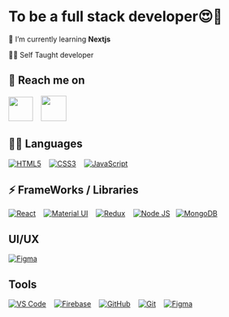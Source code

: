  <h1>To be a full stack developer😍🚀</h1>



🙂 I’m currently learning **Nextjs**

👩‍💻 Self Taught developer


## 👨 Reach me on

  <a align="center" href="https://www.linkedin.com/in/santha-prakash-014003207/"><img height="48" src="https://raw.githubusercontent.com/peterthehan/peterthehan/master/assets/linkedin.svg" /></a>&nbsp;&nbsp;&nbsp;
    <a align="center" href="https://instagram.com/santha__prakash?utm_medium=copy_link"><img height="50" src="https://github.com/hussainweb/hussainweb/raw/main/icons/instagram.png"></a>&nbsp;&nbsp;&nbsp;
     



 ## 👩‍💻 Languages
 

[<img alt="HTML5" src="https://img.shields.io/badge/html5%20-%23E34F26.svg?&style=for-the-badge&logo=html5&logoColor=white"/>]()&nbsp;&nbsp;&nbsp;
[<img alt="CSS3" src="https://img.shields.io/badge/css3%20-%231572B6.svg?&style=for-the-badge&logo=css3&logoColor=white"/>]()&nbsp;&nbsp;&nbsp;
[<img alt="JavaScript" src="https://img.shields.io/badge/javascript%20-%23323330.svg?&style=for-the-badge&logo=javascript&logoColor=%23F7DF1E"/>]()&nbsp;&nbsp;&nbsp;


## ⚡ FrameWorks / Libraries

[<img alt="React" src="https://img.shields.io/badge/react%20-%2320232a.svg?&style=for-the-badge&logo=react&logoColor=%2361DAFB"/>]()&nbsp;&nbsp;&nbsp;
[<img alt="Material UI" src="https://img.shields.io/badge/material%20ui%20-%230081CB.svg?&style=for-the-badge&logo=material-ui&logoColor=white"/>]()&nbsp;&nbsp;&nbsp;
[<img alt="Redux" src="https://img.shields.io/badge/redux%20-%23593d88.svg?&style=for-the-badge&logo=redux&logoColor=white"/>]()&nbsp;&nbsp;&nbsp;
[<img alt="Node JS" src="https://img.shields.io/badge/Node.js-43853D?style=for-the-badge&logo=node-dot-js&logoColor=white"/>]()
&nbsp;
[<img alt="MongoDB" src ="https://img.shields.io/badge/MongoDB-%234ea94b.svg?&style=for-the-badge&logo=mongodb&logoColor=white"/>]()

<a name="learning-next"></a>


## UI/UX

[<img alt="Figma" src="https://img.shields.io/badge/figma%20-%23F24E1E.svg?&style=for-the-badge&logo=figma&logoColor=white"/>]()



## Tools 
[<img alt="VS Code" src="https://img.shields.io/badge/Visual_Studio_Code-0078D4?style=for-the-badge&logo=visual%20studio%20code&logoColor=white"/>]()&nbsp;&nbsp;&nbsp;
[<img alt="Firebase" src="https://img.shields.io/badge/firebase%20-%23039BE5.svg?&style=for-the-badge&logo=firebase"/>]()&nbsp;&nbsp;&nbsp;
[<img alt="GitHub" src="https://img.shields.io/badge/github%20-%23121011.svg?&style=for-the-badge&logo=github&logoColor=white"/>]()&nbsp;&nbsp;&nbsp;
[<img alt="Git" src="https://img.shields.io/badge/git%20-%23F05033.svg?&style=for-the-badge&logo=git&logoColor=white"/>]()&nbsp;&nbsp;&nbsp;
[<img alt="Figma" src="https://img.shields.io/badge/IntelliJIDEA-000000.svg?style=for-the-badge&logo=intellij-idea&logoColor=white"/>]()




  
 
 


